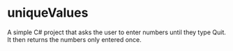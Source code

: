 # uniqueValues
A simple C# project that asks the user to enter numbers until they type Quit. It then returns the numbers only entered once.
